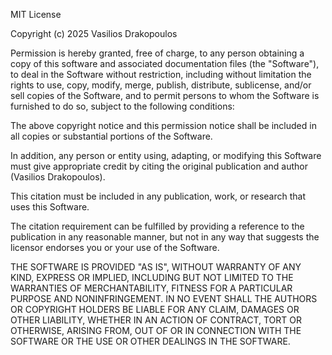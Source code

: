 MIT License

Copyright (c) 2025 Vasilios Drakopoulos

Permission is hereby granted, free of charge, to any person obtaining a copy
of this software and associated documentation files (the "Software"), to deal
in the Software without restriction, including without limitation the rights
to use, copy, modify, merge, publish, distribute, sublicense, and/or sell
copies of the Software, and to permit persons to whom the Software is
furnished to do so, subject to the following conditions:

The above copyright notice and this permission notice shall be included in all
copies or substantial portions of the Software.

In addition, any person or entity using, adapting, or modifying this Software
must give appropriate credit by citing the original publication and author (Vasilios Drakopoulos).

This citation must be included in any publication, work, or research that uses this Software.

The citation requirement can be fulfilled by providing a reference to the publication in any reasonable manner, 
but not in any way that suggests the licensor endorses you or your use of the Software.

THE SOFTWARE IS PROVIDED "AS IS", WITHOUT WARRANTY OF ANY KIND, EXPRESS OR
IMPLIED, INCLUDING BUT NOT LIMITED TO THE WARRANTIES OF MERCHANTABILITY,
FITNESS FOR A PARTICULAR PURPOSE AND NONINFRINGEMENT. IN NO EVENT SHALL THE
AUTHORS OR COPYRIGHT HOLDERS BE LIABLE FOR ANY CLAIM, DAMAGES OR OTHER
LIABILITY, WHETHER IN AN ACTION OF CONTRACT, TORT OR OTHERWISE, ARISING FROM,
OUT OF OR IN CONNECTION WITH THE SOFTWARE OR THE USE OR OTHER DEALINGS IN THE
SOFTWARE.
